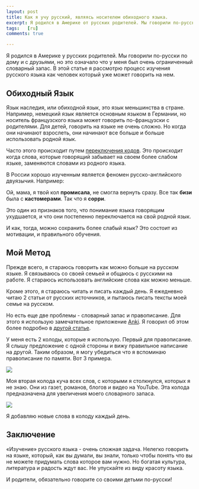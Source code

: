 ```yaml
---
layout: post
title: Как я учу русский, являясь носителем обиходного языка.
excerpt: Я родился в Америке от русских родителей. Мы говорили по-русски по дому и с друзьями, но это означало, что у меня был очень ограниченный словарный запас. В этой статье я рассмотрю процесс изучения русского языка как человек который уже может говорить на нем.
tags:   [ru]
comments: true

---
```


Я родился в Америке у русских родителей. Мы говорили по-русски по дому и с друзьями, но это означало что у меня был очень ограниченный словарный запас. В этой статье я рассмотрю процесс изучения русского языка как человек который уже может говорить на нем.

## Обиходный Язык
Язык наследия, или обиходной язык, это язык меньшинства в стране. Например, немецкий язык является основным языком в Германии, но носитель французского языка может говорить по-французски с родителями. Для детей, говорить на языке не очень сложно. Но когда они начинают взрослеть, они начинают все больше и больше использовать родной язык.

Часто этого происходит путем [переключения кодов](https://ru.wikipedia.org/wiki/%D0%9F%D0%B5%D1%80%D0%B5%D0%BA%D0%BB%D1%8E%D1%87%D0%B5%D0%BD%D0%B8%D0%B5_%D0%BA%D0%BE%D0%B4%D0%BE%D0%B2). Это происходит когда слова, которые говорящий забывает на своем более слабом языке, заменяются словами из родного языка.

В России хорошо изученным является феномен русско-английского двуязычия. Например:

Ой, мама, я твой кол **промисала**, не смогла вернуть сразу. Все так **бизи** была с **кастомерами**. Так что я **сорри**.

Это один из признаков того, что понимание языка говорящим ухудшается, и что они постепенно переключается на свой родной язык.

И как, тогда, можно сохранить более слабый язык? Это состоит из мотивации, и правильного обучения.

## Мой Метод
Прежде всего, я стараюсь говорить как можно больше на русском языке. Я связываюсь со своей семьей и общаюсь с русскими на работе. Я стараюсь использовать английские слова как можно меньше.

Кроме этого, я стараюсь читать и писать каждый день. Я ежедневно читаю 2 статьи от русских источников, и пытаюсь писать тексты моей семье на русском.

Но есть еще две проблемы - словарный запас и правописание. Для этого я использую замечательное приложение [Anki](https://ru.wikipedia.org/wiki/Anki). Я говорил об этом более подробно в [другой статье](https://zuker.io/articles/2019-07/anki).

У меня есть 2 колоды, которые я использую. Первый для правописание. Я слышу предложение с одной стороны и вижу правильное написание на другой. Таким образом, я могу убедиться что я вспоминаю правописание по памяти. Вот 3 примера.

![](https://i.imgur.com/2OiK8j3.png)

Моя вторая колода куча всех слов, с которыми я столкнулся, которых я не знаю. Они из газет, романов, блогов и видео на YouTube. Эта колода предназначена для увеличения моего словарного запаса.

![](https://i.imgur.com/CB79WCJ.png)

Я добавляю новые слова в колоду каждый день.

## Заключение
«Изучение» русского языка - очень сложная задача. Нелегко говорить на языке, который, как вы думали, вы знали, только чтобы понять что вы не можете придумать слова которое вам нужно. Но богатая культура, литература и радость ждут вас. Не упускайте из виду красоту языка.

И родители, обязательно говорите со своими детьми по-русски!
























